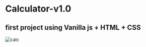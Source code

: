# Calculator-v1.0

## first project using Vanilla js + HTML + CSS

![calc](https://user-images.githubusercontent.com/41030462/43492286-23f89d9e-94dd-11e8-87af-16a318bee42f.png)
